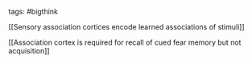 tags: #bigthink

[[Sensory association cortices encode learned associations of stimuli]]

[[Association cortex is required for recall of cued fear memory but not acquisition]]